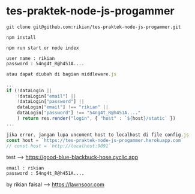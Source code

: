 # tes-praktek-node-js-progammer

```
git clone git@github.com:rikian/tes-praktek-node-js-progammer.git
```
```
npm install
```
```
npm run start or node index
```
```
user name : rikian
password : 54ng4t_R@h451A....
```
```javascript
atau dapat diubah di bagian middleware.js

...
if (!dataLogin || 
    !dataLogin["email"] || 
    !dataLogin["password"] || 
    dataLogin["email"] !== "rikian" || 
    dataLogin["password"] !== "54ng4t_R@h451A...."
    ) return res.render("login", { "host" : `${host}/static` })
...
```
```javascript
jika error, jangan lupa uncoment host to localhost di file config.js
const host = `https://tes-praktek-node-js-progammer.herokuapp.com`
// const host = `http://localhost:9091`
```
test --> https://good-blue-blackbuck-hose.cyclic.app
```
email : rikian
password : 54ng4t_R@h451A....
```

by rikian faisal --> https://lawnsoor.com
